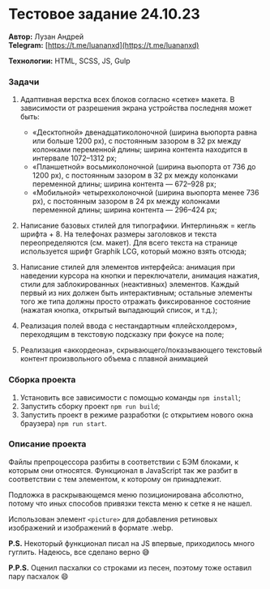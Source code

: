 # Тестовое задание 24.10.23

**Автор:** Лузан Андрей  
**Telegram:** [https://t.me/luananxd](https://t.me/luananxd)

**Технологии:** HTML, SCSS, JS, Gulp

### Задачи

1. Адаптивная верстка всех блоков согласно «сетке» макета. В зависимости от разрешения экрана устройства последняя может быть:
    - «Десктопной» двенадцатиколоночной (ширина вьюпорта равна или больше 1200 px), с постоянным зазором в 32 px между колонками переменной длины; ширина контента находится в интервале 1072–1312 px;
    - «Планшетной» восьмиколоночной (ширина вьюпорта от 736 до 1200 px), с постоянным зазором в 32 px между колонками переменной длины; ширина контента — 672–928 px;
    - «Мобильной» четырехколоночной (ширина вьюпорта менее 736 px), с постоянным зазором в 24 px между колонками переменной длины; ширина контента — 296–424 px;


2. Написание базовых стилей для типографики. Интерлиньяж = кегль шрифта + 8. На телефонах размеры заголовков и текста переопределяются (см. макет). Для всего текста на странице используется шрифт Graphik LCG, который можно взять отсюда;

3. Написание стилей для элементов интерфейса: анимация при наведении курсора на кнопки и переключатели, анимация нажатия, стили для заблокированных (неактивных) элементов. Каждый первый из них должен быть интерактивным; остальные элементы того же типа должны просто отражать фиксированное состояние (нажатая кнопка, открытый выпадающий список, и т.д.);

4. Реализация полей ввода с нестандартным «плейсхолдером», переходящим в текстовую подсказку при фокусе на поле;

5. Реализация «аккордеона», скрывающего/показывающего текстовый контент произвольного объема с плавной анимацией

### Сборка проекта

1. Установить все зависимости с помощью команды `npm install`;
2. Запустить сборку проект `npm run build`;
3. Запустить проект в режиме разработки (с открытием нового окна браузера) `npm run start`.

### Описание проекта

Файлы препроцессора разбиты в соответствии с БЭМ блоками, к которым они относятся. Функционал в JavaScript так же разбит в соответствии с тем элементом, к которому он принадлежит.

Подложка в раскрывающемся меню позиционирована абсолютно, потому что иных способов привязки текста меню к сетке я не нашел.

Использован элемент `<picture>` для добавления ретиновых изображений и изображений в формате .webp.

**P.S.** Некоторый функционал писал на JS впервые, приходилось много гуглить. Надеюсь, все сделано верно 😅

**P.P.S.** Оценил пасхалки со строками из песен, поэтому тоже оставил пару пасхалок 😄
